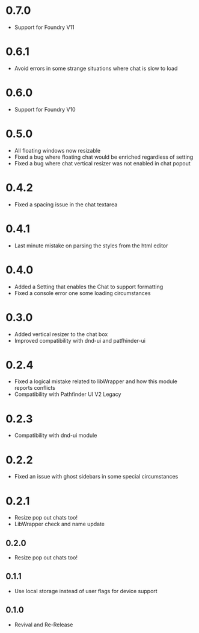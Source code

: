 # 0.7.0
* Support for Foundry V11

# 0.6.1
* Avoid errors in some strange situations where chat is slow to load

# 0.6.0
* Support for Foundry V10

# 0.5.0
* All floating windows now resizable
* Fixed a bug where floating chat would be enriched regardless of setting
* Fixed a bug where chat vertical resizer was not enabled in chat popout

# 0.4.2
* Fixed a spacing issue in the chat textarea

# 0.4.1
* Last minute mistake on parsing the styles from the html editor

# 0.4.0
* Added a Setting that enables the Chat to support formatting
* Fixed a console error one some loading circumstances

# 0.3.0
* Added vertical resizer to the chat box
* Improved compatibility with dnd-ui and patfhinder-ui

# 0.2.4
* Fixed a logical mistake related to libWrapper and how this module reports conflicts
* Compatibility with Pathfinder UI V2 Legacy

# 0.2.3
* Compatibility with dnd-ui module

# 0.2.2
* Fixed an issue with ghost sidebars in some special circumstances

# 0.2.1
* Resize pop out chats too!
* LibWrapper check and name update

## 0.2.0
* Resize pop out chats too!

## 0.1.1
* Use local storage instead of user flags for device support

## 0.1.0
* Revival and Re-Release